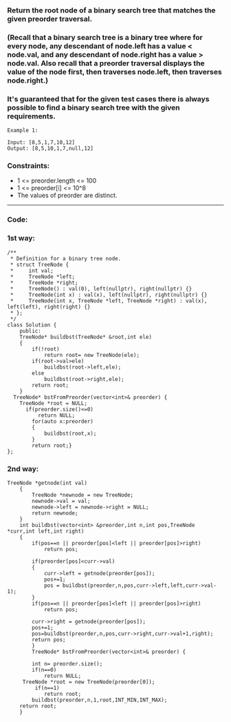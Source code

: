 ### Return the root node of a binary search tree that matches the given preorder traversal.

### (Recall that a binary search tree is a binary tree where for every node, any descendant of node.left has a value < node.val, and any descendant of node.right has a value > node.val.  Also recall that a preorder traversal displays the value of the node first, then traverses node.left, then traverses node.right.)

### It's guaranteed that for the given test cases there is always possible to find a binary search tree with the given requirements.
```
Example 1:

Input: [8,5,1,7,10,12]
Output: [8,5,10,1,7,null,12]

```
### Constraints:

- 1 <= preorder.length <= 100
- 1 <= preorder[i] <= 10^8
- The values of preorder are distinct.

---

### Code:

### 1st way:
```
/**
 * Definition for a binary tree node.
 * struct TreeNode {
 *     int val;
 *     TreeNode *left;
 *     TreeNode *right;
 *     TreeNode() : val(0), left(nullptr), right(nullptr) {}
 *     TreeNode(int x) : val(x), left(nullptr), right(nullptr) {}
 *     TreeNode(int x, TreeNode *left, TreeNode *right) : val(x), left(left), right(right) {}
 * };
 */
class Solution {
    public:
    TreeNode* buildbst(TreeNode* &root,int ele)
    {
        if(!root)
            return root= new TreeNode(ele);
        if(root->val>ele)
            buildbst(root->left,ele);
        else
            buildbst(root->right,ele);
        return root;
    }
  TreeNode* bstFromPreorder(vector<int>& preorder) {
    TreeNode *root = NULL;
      if(preorder.size()<=0)
          return NULL;
        for(auto x:preorder)
        {
            buildbst(root,x);
        }
        return root;}
};
```

### 2nd way:

```
TreeNode *getnode(int val)
    {
        TreeNode *newnode = new TreeNode;
        newnode->val = val;
        newnode->left = newnode->right = NULL;
        return newnode;
    }
    int buildbst(vector<int> &preorder,int n,int pos,TreeNode *curr,int left,int right)
    {
        if(pos==n || preorder[pos]<left || preorder[pos]>right)
            return pos;
        
        if(preorder[pos]<curr->val)
        {
            curr->left = getnode(preorder[pos]);
            pos+=1;
            pos = buildbst(preorder,n,pos,curr->left,left,curr->val-1);
        }
        if(pos==n || preorder[pos]<left || preorder[pos]>right)
            return pos;
        
        curr->right = getnode(preorder[pos]);
        pos+=1;
        pos=buildbst(preorder,n,pos,curr->right,curr->val+1,right);
        return pos;
        }
        TreeNode* bstFromPreorder(vector<int>& preorder) {
    
        int n= preorder.size();
        if(n==0)
            return NULL;
     TreeNode *root = new TreeNode(preorder[0]);
         if(n==1)
            return root;
        buildbst(preorder,n,1,root,INT_MIN,INT_MAX);
    return root;
    }
```
